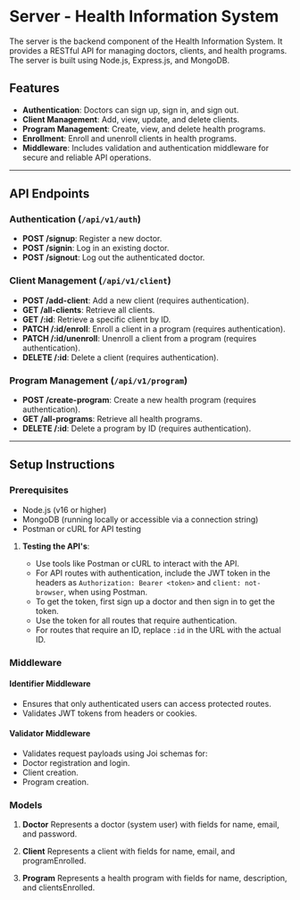 # Server - Health Information System

The server is the backend component of the Health Information System. It provides a RESTful API for managing doctors, clients, and health programs. The server is built using Node.js, Express.js, and MongoDB.

## Features

- **Authentication**: Doctors can sign up, sign in, and sign out.
- **Client Management**: Add, view, update, and delete clients.
- **Program Management**: Create, view, and delete health programs.
- **Enrollment**: Enroll and unenroll clients in health programs.
- **Middleware**: Includes validation and authentication middleware for secure and reliable API operations.

---

## API Endpoints

### Authentication (`/api/v1/auth`)

- **POST /signup**: Register a new doctor.
- **POST /signin**: Log in an existing doctor.
- **POST /signout**: Log out the authenticated doctor.

### Client Management (`/api/v1/client`)

- **POST /add-client**: Add a new client (requires authentication).
- **GET /all-clients**: Retrieve all clients.
- **GET /:id**: Retrieve a specific client by ID.
- **PATCH /:id/enroll**: Enroll a client in a program (requires authentication).
- **PATCH /:id/unenroll**: Unenroll a client from a program (requires authentication).
- **DELETE /:id**: Delete a client (requires authentication).

### Program Management (`/api/v1/program`)

- **POST /create-program**: Create a new health program (requires authentication).
- **GET /all-programs**: Retrieve all health programs.
- **DELETE /:id**: Delete a program by ID (requires authentication).

---

## Setup Instructions

### Prerequisites

- Node.js (v16 or higher)
- MongoDB (running locally or accessible via a connection string)
- Postman or cURL for API testing
  
1. **Testing the API's**:

   - Use tools like Postman or cURL to interact with the API.
   - For API routes with authentication, include the JWT token in the headers as `Authorization: Bearer <token>` and `client: not-browser`, when using Postman.
   - To get the token, first sign up a doctor and then sign in to get the token.
   - Use the token for all routes that require authentication.
   - For routes that require an ID, replace `:id` in the URL with the actual ID.

### Middleware

#### Identifier Middleware

- Ensures that only authenticated users can access protected routes.
- Validates JWT tokens from headers or cookies.

#### Validator Middleware

- Validates request payloads using Joi schemas for:
- Doctor registration and login.
- Client creation.
- Program creation.

### Models

1. **Doctor**
   Represents a doctor (system user) with fields for name, email, and password.

2. **Client**
   Represents a client with fields for name, email, and programEnrolled.

3. **Program**
   Represents a health program with fields for name, description, and clientsEnrolled.
